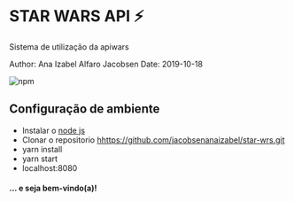 # STAR WARS API :zap: 
Sistema de utilização da apiwars 

Author:      Ana Izabel Alfaro Jacobsen
Date:        2019-10-18 
  

![npm](https://upload.wikimedia.org/wikipedia/commons/thumb/6/6c/Star_Wars_Logo.svg/2000px-Star_Wars_Logo.svg.png)



## Configuração de ambiente

* Instalar o [node js](http://nodejs.org/) 
* Clonar o repositorio [hhttps://github.com/jacobsenanaizabel/star-wrs.git](https://github.com/jacobsenanaizabel/star-wrs.git)
* yarn install
* yarn start
* localhost:8080 


#### ... e seja bem-vindo(a)!
